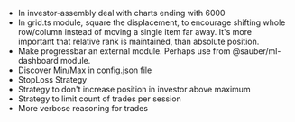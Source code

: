 - In investor-assembly deal with charts ending with 6000
- In grid.ts module, square the displacement, to encourage shifting whole
  row/column instead of moving a single item far away. It's more important that
  relative rank is maintained, than absolute position.
- Make progressbar an external module. Perhaps use from @sauber/ml-dashboard module.
- Discover Min/Max in config.json file
- StopLoss Strategy
- Strategy to don't increase position in investor above maximum
- Strategy to limit count of trades per session
- More verbose reasoning for trades

